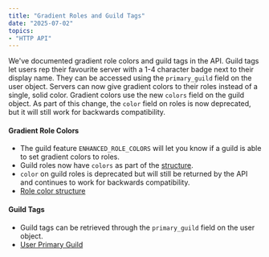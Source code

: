 ```yaml
---
title: "Gradient Roles and Guild Tags"
date: "2025-07-02"
topics:
- "HTTP API"
---
```


We've documented gradient role colors and guild tags in the API. Guild tags let users rep their favourite server with a 1-4 character badge next to their display name. They can be accessed using the `primary_guild` field on the user object. Servers can now give gradient colors to their roles instead of a single, solid color. Gradient colors use the new `colors` field on the guild object. As part of this change, the `color` field on roles is now deprecated, but it will still work for backwards compatibility.

#### Gradient Role Colors

- The guild feature `ENHANCED_ROLE_COLORS` will let you know if a guild is able to set gradient colors to roles. 
- Guild roles now have `colors` as part of the [structure](/docs/topics/permissions#role-object-role-structure).
- `color` on guild roles is deprecated but will still be returned by the API and continues to work for backwards compatibility.
- [Role color structure](/docs/topics/permissions#role-object-role-colors-object)

#### Guild Tags

- Guild tags can be retrieved through the `primary_guild` field on the user object.
- [User Primary Guild](/docs/resources/user#user-object-user-primary-guild)
